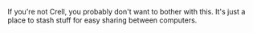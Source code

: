 If you're not Crell, you probably don't want to bother with this.  It's just a place to stash stuff for easy sharing between computers.
